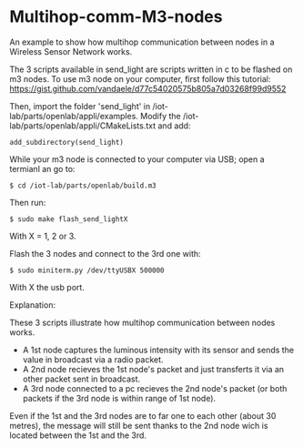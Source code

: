 # Multihop-comm-M3-nodes
An example to show how multihop communication between nodes in a Wireless Sensor Network works.

The 3 scripts available in send_light are scripts written in c to be flashed on m3 nodes.
To use m3 node on your computer, first follow this tutorial: https://gist.github.com/vandaele/d77c54020575b805a7d03268f99d9552

Then, import the folder 'send_light' in /iot-lab/parts/openlab/appli/examples.
Modify the /iot-lab/parts/openlab/appli/CMakeLists.txt and add:

	add_subdirectory(send_light)

While your m3 node is connected to your computer via USB; open a termianl an go to:

	$ cd /iot-lab/parts/openlab/build.m3
Then run:

	$ sudo make flash_send_lightX 
With X = 1, 2 or 3.

Flash the 3 nodes and connect to the 3rd one with:

	$ sudo miniterm.py /dev/ttyUSBX 500000
With X the usb port.


Explanation:

These 3 scripts illustrate how multihop communication between nodes works.
- A 1st node captures the luminous intensity with its sensor and sends the value in broadcast via a radio packet.
- A 2nd node recieves the 1st node's packet and just transferts it via an other packet sent in broadcast.
- A 3rd node connected to a pc recieves the 2nd node's packet (or both packets if the 3rd node is within range of 1st node). 

Even if the 1st and the 3rd nodes are to far one to each other (about 30 metres), the message will still be sent thanks to the 2nd node wich is located between the 1st and the 3rd.
